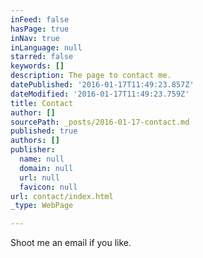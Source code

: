 ```yaml
---
inFeed: false
hasPage: true
inNav: true
inLanguage: null
starred: false
keywords: []
description: The page to contact me.
datePublished: '2016-01-17T11:49:23.857Z'
dateModified: '2016-01-17T11:49:23.759Z'
title: Contact
author: []
sourcePath: _posts/2016-01-17-contact.md
published: true
authors: []
publisher:
  name: null
  domain: null
  url: null
  favicon: null
url: contact/index.html
_type: WebPage

---
```

Shoot me an email if you like.